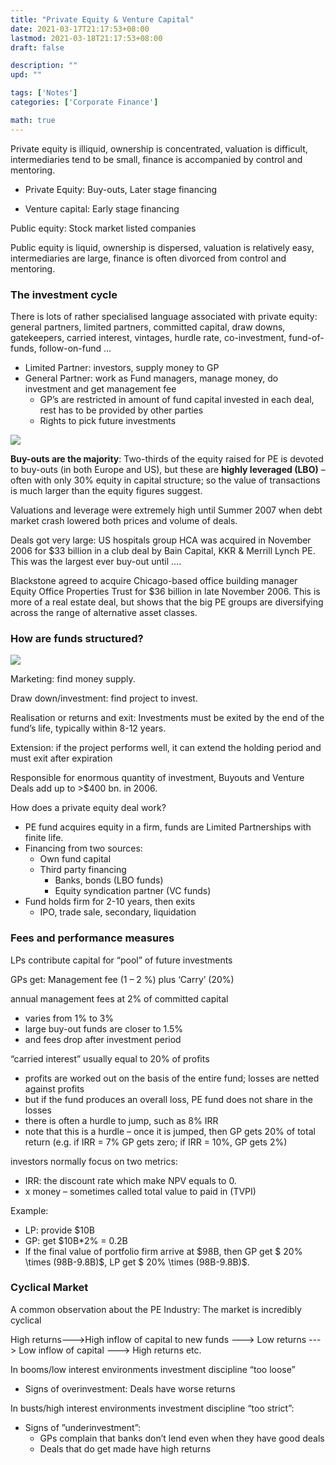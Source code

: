 ```yaml
---
title: "Private Equity & Venture Capital"
date: 2021-03-17T21:17:53+08:00
lastmod: 2021-03-18T21:17:53+08:00
draft: false

description: ""
upd: ""

tags: ['Notes']
categories: ['Corporate Finance']

math: true
---
```


Private equity is illiquid, ownership is concentrated, valuation is difficult, 
intermediaries tend to be small, finance is accompanied by control and mentoring.

- Private Equity: Buy-outs, Later stage financing

- Venture capital: Early stage financing

Public equity: Stock market listed companies

Public equity is liquid, ownership is dispersed, valuation is relatively easy, intermediaries are large, finance is often divorced from control and mentoring. 

### The investment cycle

There is lots of rather specialised language associated with private equity: general partners, limited partners, committed capital, draw downs, gatekeepers, carried interest, vintages, hurdle rate, co-investment, fund-of-funds, follow-on-fund …

- Limited Partner: investors, supply money to GP
- General Partner: work as Fund managers, manage money, do investment and get management fee
    - GP’s are restricted in amount of fund capital invested in each deal, rest has to be provided by other parties 
    - Rights to pick future investments

![](https://cdn.jsdelivr.net/gh/henrywu97/FigBed/Figs/20210318195507.png)

**Buy-outs are the majority**: Two-thirds of the equity raised for PE is devoted to buy-outs (in both Europe and US), but these are **highly leveraged (LBO)** – often with only 30% equity in capital structure; so the value of transactions is much larger than the equity figures suggest.

Valuations and leverage were extremely high until Summer 2007 when debt market crash lowered both prices and volume of deals.

Deals got very large: US hospitals group HCA was acquired in November 2006 for \$33 billion in a club deal by Bain Capital, KKR & Merrill Lynch PE. This was the largest ever buy-out until ….

Blackstone agreed to acquire Chicago-based office building manager Equity Office Properties Trust for $36 billion in late November 2006. This is more of a real estate deal, but shows that the big PE groups are diversifying across the range of alternative asset classes.

### How are funds structured?

![](https://cdn.jsdelivr.net/gh/henrywu97/FigBed/Figs/20210318201259.png)

Marketing: find money supply. 

Draw down/investment: find project to invest.

Realisation or returns and exit: Investments must be exited by the end of the fund’s life, typically within 8-12 years.

Extension: if the project performs well, it can extend the holding period and must exit after expiration

Responsible for enormous quantity of investment, Buyouts and Venture Deals add up to >$400 bn. in 2006.

How does a private equity deal work?

- PE fund acquires equity in a firm, funds are Limited Partnerships with finite life.
- Financing from two sources: 
    - Own fund capital
    - Third party financing
        - Banks, bonds (LBO funds)
        - Equity syndication partner (VC funds) 
- Fund holds firm for 2-10 years, then exits
    - IPO, trade sale, secondary, liquidation

### Fees and performance measures

LPs contribute capital for “pool” of future investments

GPs get: Management fee (1 – 2 %) plus ‘Carry’ (20%)

annual management fees at 2% of committed capital

- varies from 1% to 3%
- large buy-out funds are closer to 1.5%
- and fees drop after investment period

“carried interest” usually equal to 20% of profits

- profits are worked out on the basis of the entire fund; losses are netted against profits
- but if the fund produces an overall loss, PE fund does not share in the losses
- there is often a hurdle to jump, such as 8% IRR
- note that this is a hurdle – once it is jumped, then GP gets 20% of total return (e.g. if IRR = 7% GP gets zero; if IRR = 10%, GP gets 2%) 

investors normally focus on two metrics:

- IRR: the discount rate which make NPV equals to 0.
- x money – sometimes called total value to paid in (TVPI)

Example:

- LP: provide \$10B
- GP: get \$10B*2% = 0.2B
- If the final value of portfolio firm arrive at \$98B, then GP get $ 20\% \times (98B-9.8B)$, LP get $ 20\% \times (98B-9.8B)$.

### Cyclical Market

A common observation about the PE Industry: The market is incredibly cyclical

High returns--->High inflow of capital to new funds ---> Low returns ---> Low inflow of capital ---> High returns etc.

In booms/low interest environments investment discipline “too loose”

- Signs of overinvestment: Deals have worse returns

In busts/high interest environments investment discipline “too strict”:

- Signs of ”underinvestment”:
    - GPs complain that banks don’t lend even when they have good deals
    - Deals that do get made have high returns